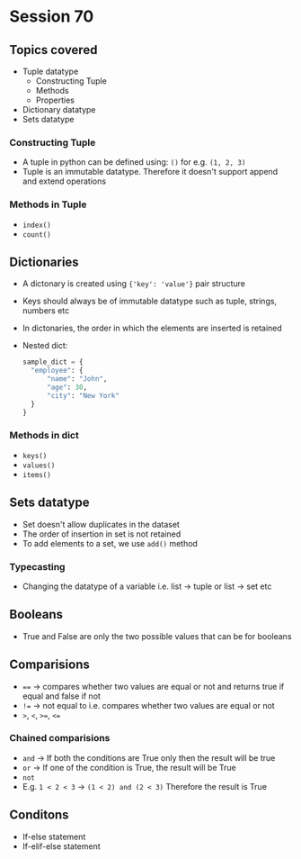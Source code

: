 # Session 70

## Topics covered

- Tuple datatype
  - Constructing Tuple
  - Methods
  - Properties
- Dictionary datatype
- Sets datatype

### Constructing Tuple

- A tuple in python can be defined using: `()` for e.g. `(1, 2, 3)`
- Tuple is an immutable datatype. Therefore it doesn't support append and extend operations

### Methods in Tuple

- `index()`
- `count()`

## Dictionaries

- A dictonary is created using `{'key': 'value'}` pair structure
- Keys should always be of immutable datatype such as tuple, strings, numbers etc
- In dictonaries, the order in which the elements are inserted is retained
- Nested dict:

  ```python
  sample_dict = {
    "employee": {
        "name": "John",
        "age": 30,
        "city": "New York"
    }
  }
  ```

### Methods in dict

- `keys()`
- `values()`
- `items()`

## Sets datatype

- Set doesn't allow duplicates in the dataset
- The order of insertion in set is not retained
- To add elements to a set, we use `add()` method

### Typecasting

- Changing the datatype of a variable i.e. list -> tuple or list -> set etc

## Booleans

- True and False are only the two possible values that can be for booleans

## Comparisions

- `==` -> compares whether two values are equal or not and returns true if equal and false if not
- `!=` -> not equal to i.e. compares whether two values are equal or not
- `>`, `<`, `>=`, `<=`

### Chained comparisions

- `and` -> If both the conditions are True only then the result will be true
- `or` -> If one of the condition is True, the result will be True
- `not`
- E.g. `1 < 2 < 3` -> `(1 < 2) and (2 < 3)` Therefore the result is True

## Conditons

- If-else statement
- If-elif-else statement
